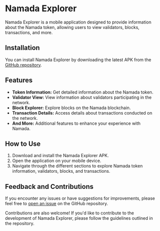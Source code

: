 # Namada Explorer

Namada Explorer is a mobile application designed to provide information about the Namada token, allowing users to view validators, blocks, transactions, and more.

## Installation

You can install Namada Explorer by downloading the latest APK from the [GitHub repository](https://github.com/craborange/Namada-Explorer/blob/master/app-debug.apk).

## Features

- **Token Information:** Get detailed information about the Namada token.
- **Validator View:** View information about validators participating in the network.
- **Block Explorer:** Explore blocks on the Namada blockchain.
- **Transaction Details:** Access details about transactions conducted on the network.
- **And More:** Additional features to enhance your experience with Namada.

## How to Use

1. Download and install the Namada Explorer APK.
2. Open the application on your mobile device.
3. Navigate through the different sections to explore Namada token information, validators, blocks, and transactions.

## Feedback and Contributions

If you encounter any issues or have suggestions for improvements, please feel free to [open an issue](https://github.com/craborange/Namada-Explorer/issues) on the GitHub repository.

Contributions are also welcome! If you'd like to contribute to the development of Namada Explorer, please follow the guidelines outlined in the repository.
